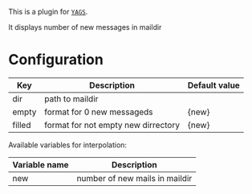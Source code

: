 This is a plugin for [`YAGS`](https://github.com/pltanton/yags).

It displays number of new messages in maildir

# Configuration

| Key    | Description                         | Default value |
| ---    | ---                                 | ---           |
| dir    | path to maildir                     |               |
| empty  | format for 0 new messageds          | {new}         |
| filled | format for not empty new dirrectory | {new}         |

Available variables for interpolation:

| Variable name | Description                    |
| ---           | ---                            |
| new           | number of new mails in maildir |
